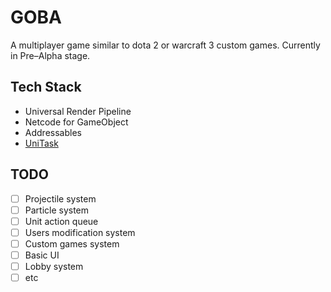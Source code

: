 # GOBA

A multiplayer game similar to dota 2 or warcraft 3 custom games. Currently in Pre–Alpha stage.

## Tech Stack

- Universal Render Pipeline
- Netcode for GameObject
- Addressables
- [UniTask](https://github.com/Cysharp/UniTask)

## TODO

- [ ] Projectile system
- [ ] Particle system
- [ ] Unit action queue
- [ ] Users modification system
- [ ] Custom games system
- [ ] Basic UI
- [ ] Lobby system
- [ ] etc
